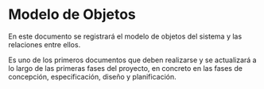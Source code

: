 # Modelo de Objetos

En este documento se registrará el modelo de objetos del sistema y las
relaciones entre ellos.

Es uno de los primeros documentos que deben realizarse y se actualizará a lo
largo de las primeras fases del proyecto, en concreto en las fases de
concepción, especificación, diseño y planificación. 

